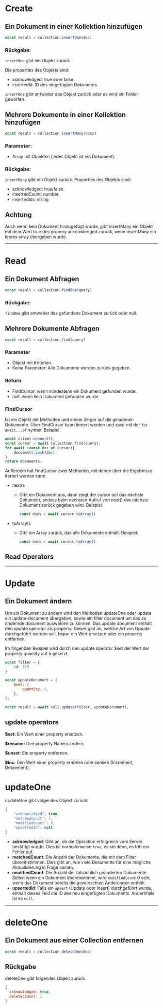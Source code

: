 # Create
## Ein Dokument in einer Kollektion hinzufügen

```javaScript
const result = collection.insertOne(doc)
```

### Rückgabe:
`insertOne` gibt ein Objekt zurück. 

Die properties des Objekts sind:
- acknowledged: true oder false.
- insertedId: ID des eingefügten Dokuments.

`insertOne` gibt entweder das Objekt zurück oder es wird ein Fehler geworfen.

## Mehrere Dokumente in einer Kollektion hinzufügen

```javascript
const result = collection insertMany(docs)
```

### Parameter:
- Array mit Objekten (jedes Objekt ist ein Dokument).

### Rückgabe:

`insertMany` gibt ein Objekt zurück.
Properties des Objekts sind:
- acknowledged: true/false.
- insertedCount: number.
- insertedIds: string

## Achtung

Auch wenn kein Dokument hinzugefügt wurde, gibt insertMany ein Objekt mit dem Wert true des propery acknowledged zurück, wenn insertMany ein leeres array übergeben wurde.

---

# Read

## Ein Dokument Abfragen

```javaScript
const result = collection.findOne(query)
```

### Rückgabe:

`findOne` gibt entweder das gefundene Dokument zurück oder null.

## Mehrere Dokumente Abfragen

```javascript
const result = collection.find(query)
```

### Parameter
- Objekt mit Kriterien.
- Keine Parameter: Alle Dokumente werden zurück gegeben.

### Return
- FindCursor: wenn mindestens ein Dokument gefunden wurde.
- null: wenn kein Dokument gefunden wurde.

### FindCursor
Ist ein Objekt mit Methoden und einem Zeiger auf die geladenen Dokumente.
Über FindCursor kann iteriert werden und zwar mit der `for await...of` syntax.
Beispiel: 
```javascript
await client.connect();
const cursor = await collection.find(query);
for await (const doc of cursor){
    documents.push(doc); 
}
return documents;
```

Außerdem hat FindCursor zwei Methoden, mit denen über die Ergebnisse iteriert werden kann: 
- next(): 
	- Gibt ein Dokument aus, dann zeigt der cursor auf das nächste Dokument, sodass beim nächsten Aufruf von next() das nächste Dokument zurück gegeben wird.
		Beispiel:
		```javascript 
		const docs = await cursor.toArray() 
		```

- toArray(): 
	- Gibt ein Array zurück, das alle Dokumente enthält.
		Beiapiel: 
		```javascript 
		const docs = await cursor.toArray() 
		```

## Read Operators

---

# Update

## Ein Dokument ändern

Um ein Dokument zu ändern wird den Methoden updateOne oder update ein update-document übergeben, sowie ein filter document um das zu ändernde document auswählen zu können.
Das update document enthält den update operator als property. Dieser gibt an, welche Art von Update durchgeführt werden soll, bspw. ein Wert ersetzen oder ein property entfernen.

Im folgenden Beispiel wird durch den update operator $set der Wert der property quantity auf 5 gesetzt.

```javascript
const filter = {
	id: 123
}

const updateDocument = {
	$set: {
		quantity: 5,
	},
};

const result = await coll.update(filter, updateDocument);
```

## update operators

**$set:** Ein Wert einer property ersetzen.

**$rename:** Den property Namen ändern.

**$unset:** Ein property entfernen.

**$inc:** Den Wert einer property erhöhen oder senken (Inkrement, Dekrement).

# updateOne

updateOne gibt volgendes Objekt zurück:
```javascript
{ 
	"acknowledged": true, 
	"matchedCount": 1, 
	"modifiedCount": 0, 
	"upsertedId": null 
}
```

- **acknowledged**: Gibt an, ob die Operation erfolgreich vom Server bestätigt wurde. Dies ist normalerweise `true`, es sei denn, es tritt ein Fehler auf.
- **matchedCount**: Die Anzahl der Dokumente, die mit dem Filter übereinstimmen. Dies gibt an, wie viele Dokumente für eine mögliche Aktualisierung in Frage kamen.
- **modifiedCount**: Die Anzahl der tatsächlich geänderten Dokumente. Selbst wenn ein Dokument übereinstimmt, wird `modifiedCount` 0 sein, wenn das Dokument bereits die gewünschten Änderungen enthält.
- **upsertedId**: Falls ein `upsert` (Update oder Insert) durchgeführt wurde, enthält dieses Feld die ID des neu eingefügten Dokuments. Andernfalls ist es `null`.

---

# deleteOne

## Ein Dokument aus einer Collection entfernen

```javascript
const result = collection.deleteOne(doc)
```

## Rückgabe

deleteOne gibt folgendes Objekt zurück.
```javascript
{
  acknowledged: true,
  deletedCount: 1
}
```
